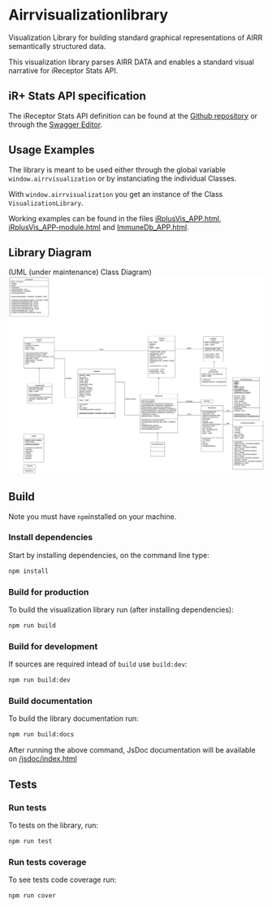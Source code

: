 # Airrvisualizationlibrary

Visualization Library for building standard graphical representations of AIRR semantically structured data. 

This visualization library parses AIRR DATA and enables a standard visual narrative for iReceptor Stats API.

## iR+ Stats API specification

The iReceptor Stats API definition can be found at the [Github repository](https://github.com/ireceptor-plus/specifications) or through the [Swagger Editor](https://editor.swagger.io/?url=https://raw.githubusercontent.com/ireceptor-plus/specifications/master/stats-api.yaml).

## Usage Examples

The library is meant to be used either through the global variable `window.airrvisualization` or by instanciating the individual Classes.

With `window.airrvisualization` you get an instance of the Class `VisualizationLibrary`.

Working examples can be found in the files [iRplusVis_APP.html](https://github.com/ireceptorplus-inesctec/airrvisualizationlibrary/blob/master/iRplusVis_APP.html), [iRplusVis_APP-module.html](https://github.com/ireceptorplus-inesctec/airrvisualizationlibrary/blob/master/iRplusVis_APP-module.html) and [ImmuneDb_APP.html](https://github.com/ireceptorplus-inesctec/airrvisualizationlibrary/blob/master/ImmuneDb_APP.html).

## Library Diagram

(UML (under maintenance) Class Diagram)
[![UML (under maintenance) Class Diagram](https://raw.githubusercontent.com/ireceptorplus-inesctec/airrvisualizationlibrary/master/doc/umlet.com/airr-visualization-library.uml.png)](https://github.com/ireceptorplus-inesctec/airrvisualizationlibrary/raw/master/doc/umlet.com/airr-visualization-library.uml.png)

## Build

Note you must have `npm`installed on your machine.

### Install dependencies

Start by installing dependencies, on the command line type:

```bash
npm install
```

### Build for production

To build the visualization library run (after installing dependencies):

```bash
npm run build
```

### Build for development

If sources are required intead of `build` use `build:dev`:

```bash
npm run build:dev
```


### Build documentation

To build the library documentation run:

```bash
npm run build:docs
```

After running the above command, JsDoc documentation will be available on [/jsdoc/index.html](./jsdoc/index.html)

## Tests

### Run tests

To tests on the library, run:

```bash
npm run test
```

### Run tests coverage

To see tests code coverage run:

```bash
npm run cover
```